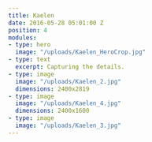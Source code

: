 ```yaml
---
title: Kaelen
date: 2016-05-28 05:01:00 Z
position: 4
modules:
- type: hero
  image: "/uploads/Kaelen_HeroCrop.jpg"
- type: text
  excerpt: Capturing the details.
- type: image
  image: "/uploads/Kaelen_2.jpg"
  dimensions: 2400x2819
- type: image
  image: "/uploads/Kaelen_4.jpg"
  dimensions: 2400x1600
- type: image
  image: "/uploads/Kaelen_3.jpg"
---
```


